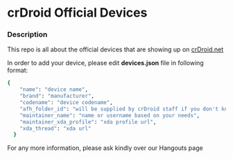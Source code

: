 # crDroid Official Devices

### Description ###

This repo is all about the official devices that are showing up on [crDroid.net](https://crdroid.net/)

In order to add your device, please edit **devices.json** file in following format:

```bash
{
    "name": "device name",
    "brand": "manufacturer",
    "codename": "device codename",
    "afh_folder_id": "will be supplied by crDroid staff if you don't know",
    "maintainer_name": "name or username based on your needs",
    "maintainer_xda_profile": "xda profile url",
    "xda_thread": "xda url"
  }
```
For any more information, please ask kindly over our Hangouts page
